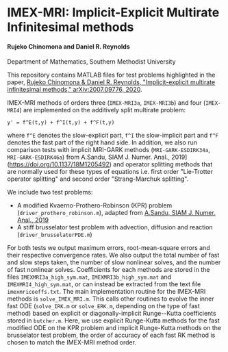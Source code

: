# IMEX-MRI: Implicit-Explicit Multirate Infinitesimal methods #

#### Rujeko Chinomona and Daniel R. Reynolds ####
Department of Mathematics, Southern Methodist University

This repository contains MATLAB files for test problems highlighted in the paper, [Rujeko Chinomona & Daniel R. Reynolds, "Implicit-explicit multirate infinitesimal methods," arXiv:2007.09776, 2020](https://arxiv.org/abs/2007.09776).

IMEX-MRI methods of orders three (`IMEX-MRI3a`, `IMEX-MRI3b`) and four (`IMEX-MRI4`) are implemented on the additively split multirate problem:

  ```y' = f^E(t,y) + f^I(t,y) + f^F(t,y)```

where ```f^E``` denotes the slow-explicit part, ```f^I``` the slow-implicit part  and ```f^F``` denotes the fast part of the right hand side. In addition, we also run comparison tests with implicit MRI-GARK methods (`MRI-GARK-ESDIRK34a`, `MRI-GARK-ESDIRK46a`) from  A.Sandu, SIAM J. Numer. Anal., 2019](https://doi.org/10.1137/18M1205492) and operator splitting methods that are normally used for these types of equations i.e. first order "Lie-Trotter operator splitting" and second order "Strang-Marchuk splitting".

We include two test problems:
 * A modified Kvaerno-Prothero-Robinson (KPR) problem (`driver_prothero_robinson.m`), adapted from [A.Sandu, SIAM J. Numer. Anal., 2019](https://doi.org/10.1137/18M1205492)
 * A stiff brusselator test problem with advection, diffusion and reaction (`driver_brusselatorPDE.m`)

For both tests we output maximum errors, root-mean-square errors and their respective convergence rates. We also output the total number of fast and slow steps taken, the number of slow nonlinear solves, and the number of fast nonlinear solves.  Coefficients for each methods are stored in the files `IMEXMRI3a_high_sym.mat`,  `IMEXMRI3b_high_sym.mat` and  `IMEXMRI4_high_sym.mat`, or can instead be extracted from the text file `imexmricoeffs.txt`. The main implementation routine for the IMEX-MRI methods is `solve_IMEX_MRI.m`. This calls other routines to evolve the inner fast ODE (`solve_IRK.m` or `solve_ERK.m`, depending on the type of fast method) based on explicit or diagonally-implicit Runge--Kutta coefficients stored in `butcher.m`.  Here, we use explicit Runge-Kutta methods for the fast modified ODE on the KPR problem and implicit Runge-Kutta methods on the brusselator test problem, the order of accuracy of each fast RK method is chosen to match the IMEX-MRI method order.
